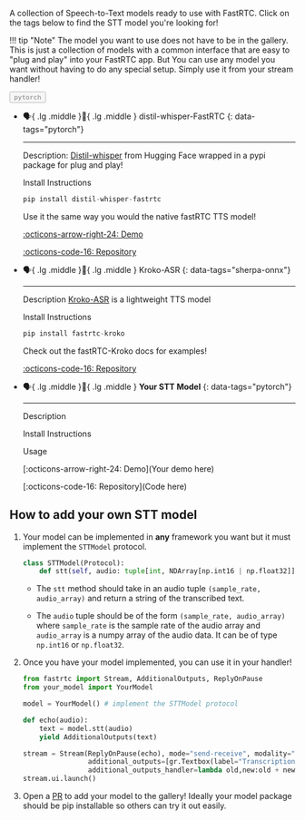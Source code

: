 <style>
.tag-button {
    cursor: pointer;
    opacity: 0.5;
    transition: opacity 0.2s ease;
}

.tag-button > code {
    color: var(--supernova);
}

.tag-button.active {
    opacity: 1;
}
</style>

A collection of Speech-to-Text models ready to use with FastRTC. Click on the tags below to find the STT model you're looking for!

!!! tip "Note"
    The model you want to use does not have to be in the gallery. This is just a collection of models with a common interface that are easy to "plug and play" into your FastRTC app. But You can use any model you want without having to do any special setup. Simply use it from your stream handler!


<div class="tag-buttons">
  <button class="tag-button" data-tag="pytorch"><code>pytorch</code></button>
</div>

<script>
function filterCards() {
    const activeButtons = document.querySelectorAll('.tag-button.active');
    const selectedTags = Array.from(activeButtons).map(button => button.getAttribute('data-tag'));
    const cards = document.querySelectorAll('.grid.cards > ul > li > p[data-tags]');
    
    cards.forEach(card => {
        const cardTags = card.getAttribute('data-tags').split(',');
        const shouldShow = selectedTags.length === 0 || selectedTags.some(tag => cardTags.includes(tag));
        card.parentElement.style.display = shouldShow ? 'block' : 'none';
    });
}
document.querySelectorAll('.tag-button').forEach(button => {
    button.addEventListener('click', () => {
        button.classList.toggle('active');
        filterCards();
    });
});
</script>


<div class="grid cards" markdown>

-   :speaking_head:{ .lg .middle }:eyes:{ .lg .middle } distil-whisper-FastRTC
{: data-tags="pytorch"}

    ---

    Description: 
    [Distil-whisper](https://github.com/huggingface/distil-whisper) from Hugging Face wrapped in a pypi package for plug and play!

    Install Instructions
    ```python
    pip install distil-whisper-fastrtc
    ```
    Use it the same way you would the native fastRTC TTS model!


    [:octicons-arrow-right-24: Demo](https://huggingface.co/spaces/Codeblockz/llm-voice-chat/)
    
    [:octicons-code-16: Repository](https://github.com/Codeblockz/distil-whisper-FastRTC)

-   :speaking_head:{ .lg .middle }:eyes:{ .lg .middle } Kroko-ASR 
{: data-tags="sherpa-onnx"}

    ---

    Description
    [Kroko-ASR](https://huggingface.co/Banafo/Kroko-ASR) is a lightweight TTS model 

    Install Instructions
    ```python
    pip install fastrtc-kroko
    ```
    Check out the fastRTC-Kroko docs for examples!

    [:octicons-code-16: Repository](https://github.com/sgarg26/fastrtc-kroko)


-   :speaking_head:{ .lg .middle }:eyes:{ .lg .middle } __Your STT Model__
{: data-tags="pytorch"}

    ---

    Description

    Install Instructions

    Usage

    [:octicons-arrow-right-24: Demo](Your demo here)
    
    [:octicons-code-16: Repository](Code here)

</div>

## How to add your own STT model

1. Your model can be implemented in **any** framework you want but it must implement the `STTModel` protocol.

    ```python
    class STTModel(Protocol):
        def stt(self, audio: tuple[int, NDArray[np.int16 | np.float32]]) -> str: ...
    ```

    * The `stt` method should take in an audio tuple `(sample_rate, audio_array)` and return a string of the transcribed text.

    * The `audio` tuple should be of the form `(sample_rate, audio_array)` where `sample_rate` is the sample rate of the audio array and `audio_array` is a numpy array of the audio data. It can be of type `np.int16` or `np.float32`.

2. Once you have your model implemented, you can use it in your handler!

    ```python
    from fastrtc import Stream, AdditionalOutputs, ReplyOnPause
    from your_model import YourModel

    model = YourModel() # implement the STTModel protocol

    def echo(audio):
        text = model.stt(audio)
        yield AdditionalOutputs(text)

    stream = Stream(ReplyOnPause(echo), mode="send-receive", modality="audio",
                    additional_outputs=[gr.Textbox(label="Transcription")],
                    additional_outputs_handler=lambda old,new:old + new)
    stream.ui.launch()
    ```

3. Open a [PR](https://github.com/freddyaboulton/fastrtc/edit/main/docs/speech_to_text_gallery.md) to add your model to the gallery! Ideally your model package should be pip installable so others can try it out easily.
